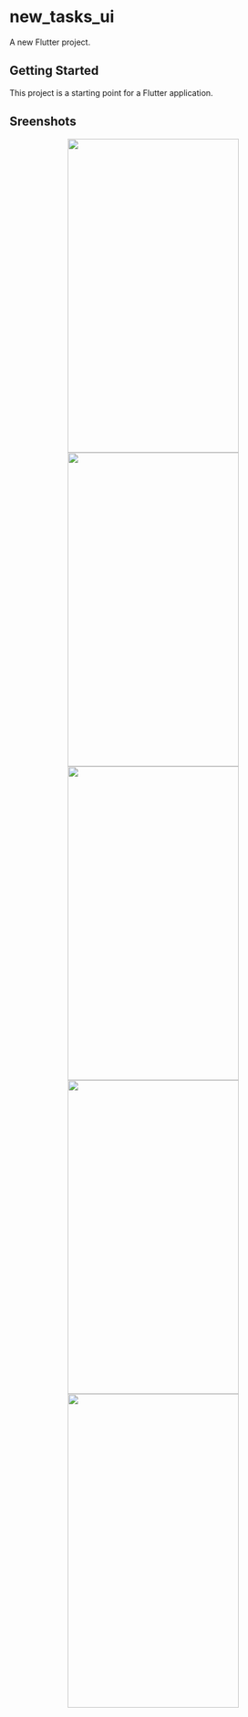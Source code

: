 # new_tasks_ui

A new Flutter project.

## Getting Started

This project is a starting point for a Flutter application.

## Sreenshots
<div align = center padding-right=30px>
  <img src="https://user-images.githubusercontent.com/64702890/116674203-f50d3d80-a9c1-11eb-95e6-d36cf085a81f.png" height=550 width=300>
  <img src="https://user-images.githubusercontent.com/64702890/116674200-f474a700-a9c1-11eb-9176-d9718c862f3b.png" height=550 width=300>

  </div>
<div align=center>
  <img src="https://user-images.githubusercontent.com/64702890/116674194-f3437a00-a9c1-11eb-80e0-32306efbf631.png" height=550 width=300>
<img src="https://user-images.githubusercontent.com/64702890/116674198-f3dc1080-a9c1-11eb-9db2-b054365e19fe.png" height=550 width=300>
  </div>
<div align=center>
  <img src="https://user-images.githubusercontent.com/64702890/116674175-f0e12000-a9c1-11eb-9d2c-3e0de4b9286c.png" height=550 width=300>
  </div>
